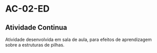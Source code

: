 # AC-02-ED

## Atividade Continua
Atividade desenvolvida em sala de aula, para efeitos de aprendizagem sobre a estruturas de pilhas.
